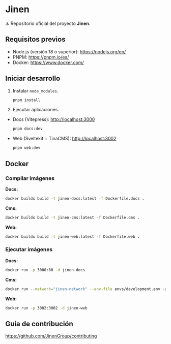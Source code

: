 # Jinen

⚓ Repositorio oficial del proyecto **Jinen**.

## Requisitos previos

- Node.js (versión 18 o superior): <https://nodejs.org/en/>
- PNPM: <https://pnpm.io/es/>
- Docker: <https://www.docker.com/>

## Iniciar desarrollo

1. Instalar `node_modules`.

   ```sh
   pnpm install
   ```

2. Ejecutar aplicaciones.

- Docs (Vitepress): [http://localhost:3000](http://localhost:3000)

  ```sh
  pnpm docs:dev
  ```

- Web (Sveltekit + TinaCMS): [http://localhost:3002](http://localhost:3002)

  ```sh
  pnpm web:dev
  ```

## Docker

### Compilar imágenes

**Docs:**

```sh
docker buildx build -t jinen-docs:latest -f Dockerfile.docs .
```

**Cms:**

```sh
docker buildx build -t jinen-cms:latest -f Dockerfile.cms .
```

**Web:**

```sh
docker buildx build -t jinen-web:latest -f Dockerfile.web .
```

### Ejecutar imágenes

**Docs:**

```sh
docker run -p 3000:80 -d jinen-docs
```

**Cms:**

```sh
docker run --network="jinen-network" --env-file envs/development.env -p 3001:3001 -d jinen-cms
```

**Web:**

```sh
docker run -p 3002:3002 -d jinen-web
```

## Guía de contribución

<https://github.com/JinenGroup/contributing>
